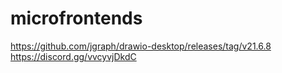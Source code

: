 # microfrontends

https://github.com/jgraph/drawio-desktop/releases/tag/v21.6.8
https://discord.gg/vvcyvjDkdC
